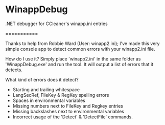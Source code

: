 WinappDebug
===========

.NET debugger for CCleaner's winapp.ini entries

===========

Thanks to help from Robbie Ward (User: winapp2.ini); I've made this very simple console app to detect common errors with your winapp2.ini file.

How do I use it?
Simply place 'winapp2.ini' in the same folder as 'WinappDebug.exe' and run the tool. It will output a list of errors that it detects.

What kind of errors does it detect?
- Starting and trailing whitespace
- LangSecRef, FileKey & RegKey spelling errors
- Spaces in environmental variables
- Missing numbers next to FileKey and Regkey entries
- Missing backslashes next to environmental variables
- Incorrect usage of the 'Detect' & 'DetectFile' commands. 
